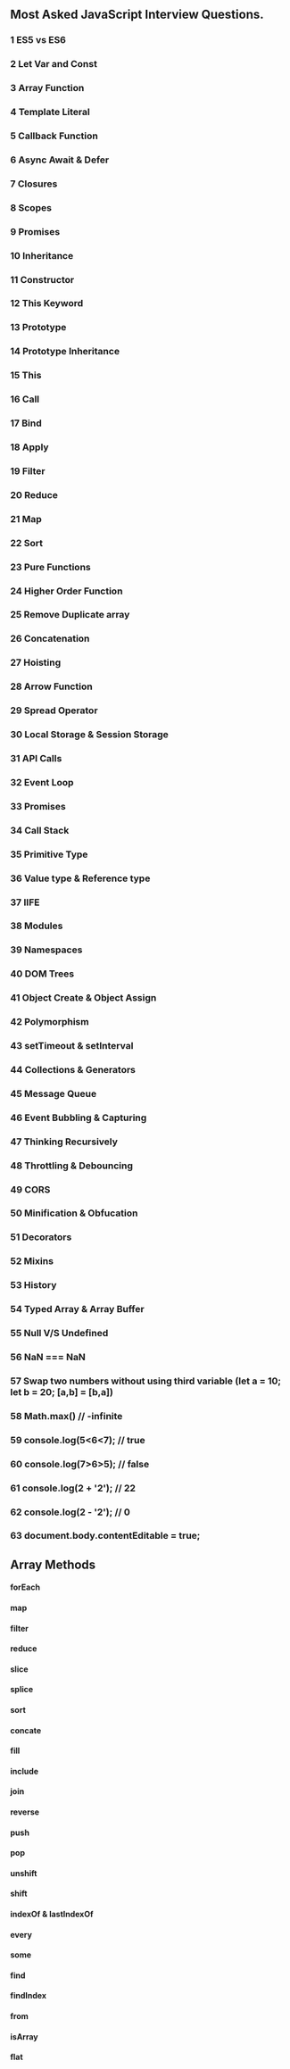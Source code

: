 ## Most Asked JavaScript Interview Questions.
### 1 ES5 vs ES6
### 2 Let Var and Const
### 3 Array Function
### 4 Template Literal
### 5 Callback Function
### 6 Async Await & Defer
### 7 Closures
### 8 Scopes
### 9 Promises
### 10 Inheritance
### 11 Constructor
### 12 This Keyword
### 13 Prototype
### 14 Prototype Inheritance
### 15 This
### 16 Call
### 17 Bind
### 18 Apply
### 19 Filter
### 20 Reduce
### 21 Map
### 22 Sort
### 23 Pure Functions
### 24 Higher Order Function
### 25 Remove Duplicate array
### 26 Concatenation
### 27 Hoisting
### 28 Arrow Function
### 29 Spread Operator
### 30 Local Storage & Session Storage
### 31 API Calls
### 32 Event Loop
### 33 Promises
### 34 Call Stack
### 35 Primitive Type
### 36 Value type & Reference type
### 37 IIFE
### 38 Modules
### 39 Namespaces
### 40 DOM Trees
### 41 Object Create & Object Assign
### 42 Polymorphism
### 43 setTimeout & setInterval
### 44 Collections & Generators
### 45 Message Queue
### 46 Event Bubbling & Capturing
### 47 Thinking Recursively
### 48 Throttling & Debouncing
### 49 CORS
### 50 Minification & Obfucation
### 51 Decorators
### 52 Mixins
### 53 History
### 54 Typed Array & Array Buffer
### 55 Null V/S Undefined
### 56 NaN === NaN
### 57 Swap two numbers without using third variable (let a = 10; let b = 20; [a,b] = [b,a])
### 58 Math.max() // -infinite
### 59 console.log(5<6<7); // true
### 60 console.log(7>6>5); // false
### 61 console.log(2 + '2'); // 22
### 62 console.log(2 - '2'); // 0
### 63 document.body.contentEditable = true;


## Array Methods
#### forEach
#### map
#### filter
#### reduce
#### slice
#### splice
#### sort
#### concate
#### fill
#### include
#### join
#### reverse
#### push
#### pop
#### unshift
#### shift
#### indexOf & lastIndexOf
#### every
#### some
#### find
#### findIndex
#### from
#### isArray
#### flat
